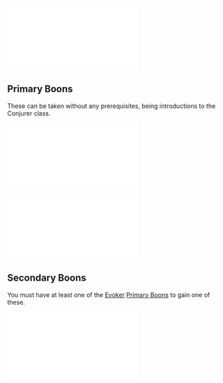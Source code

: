 ![Evoker](Evoker.md)
## Primary Boons
These can be taken without any prerequisites, being introductions to the Conjurer class.

![Cosmic Compendium](Cosmic%20Compendium.md)

![Stellar Impact](Stellar%20Impact.md)

## Secondary Boons
You must have at least one of the [Evoker](Evoker.md) [Primary Boons](Evoker.md#Primary%20Boons) to gain one of these.

![Mark of the Cosmos](Mark%20of%20the%20Cosmos.md)
